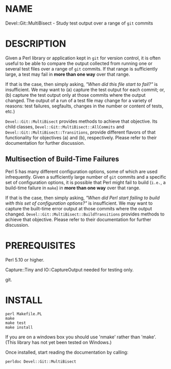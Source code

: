 # NAME

Devel::Git::MultiBisect - Study test output over a range of `git` commits

# DESCRIPTION

Given a Perl library or application kept in `git` for version control, it is
often useful to be able to compare the output collected from running one or
several test files over a range of `git` commits.  If that range is sufficiently
large, a test may fail in **more than one way** over that range.

If that is the case, then simply asking, _"When did this file start to
fail?"_ is insufficient.  We may want to (a) capture the test output for each
commit; or, (b) capture the test output only at those commits where the output
changed.  The output of a run of a test file may change for a variety of
reasons:  test failures, segfaults, changes in the number or content of tests,
etc.)

`Devel::Git::MultiBisect` provides methods to achieve that objective.  Its
child classes, `Devel::Git::MultiBisect::AllCommits` and
`Devel::Git::MultiBisect::Transitions`, provide different flavors of that
functionality for objectives (a) and (b), respectively.  Please refer to their
documentation for further discussion.

## Multisection of Build-Time Failures

Perl 5 has many different configuration options, some of which are used
infrequently.  Given a sufficiently large number of `git` commits and a
specific set of configuration options, it is possible that Perl might fail to
build (`i.e.`, a build-time failure in `make`) in **more than one way** over
that range.

If that is the case, then simply asking, _"When did Perl start failing to
build with this set of configuration options?"_ is insufficient.  We may want
to capture the built-time error output at those commits where the output
changed.  `Devel::Git::MultiBisect::BuildTransitions` provides methods to
achieve that objective.  Please refer to their documentation for further
discussion.

# PREREQUISITES

Perl 5.10 or higher.

Capture::Tiny and IO::CaptureOutput needed for testing only.

git.

# INSTALL

    perl Makefile.PL
    make
    make test
    make install

If you are on a windows box you should use 'nmake' rather than 'make'.  (This
library has not yet been tested on Windows.)

Once installed, start reading the documentation by calling:

    perldoc Devel::Git::MultiBisect
